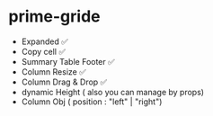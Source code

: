 # prime-gride

- Expanded ✅
- Copy cell ✅
- Summary Table Footer ✅
- Column Resize ✅
- Column Drag & Drop ✅
- dynamic Height ( also you can manage by props)
- Column Obj ( position : "left" | "right")